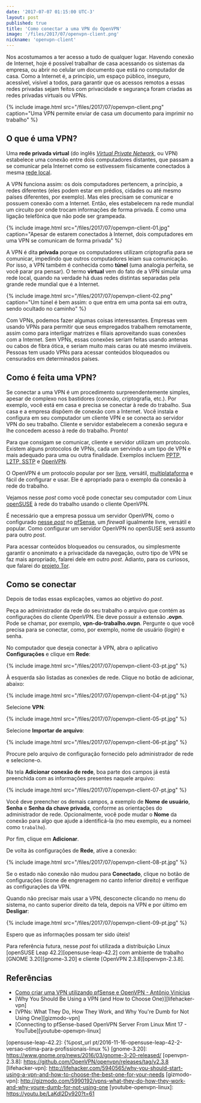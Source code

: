 ```yaml
---
date: '2017-07-07 01:15:00 UTC-3'
layout: post
published: true
title: 'Como conectar a uma VPN do OpenVPN'
image: '/files/2017/07/openvpn-client.png'
nickname: 'openvpn-client'
---
```


Nos acostumamos a ter acesso a tudo de qualquer lugar. Havendo conexão de Internet, hoje é possível trabalhar de casa acessando os sistemas da empresa, ou abrir no celular um documento que está no computador de casa. Como a Internet é, a princípio, um espaço público, inseguro, acessível, visível a todos, para garantir que os acessos remotos a essas redes privadas sejam feitos com privacidade e segurança foram criadas as redes privadas virtuais ou VPNs.

{% include image.html src="/files/2017/07/openvpn-client.png" caption="Uma VPN permite enviar de casa um documento para imprimir no trabalho" %}

## O que é uma VPN?

Uma **rede privada virtual** (do inglês [*Virtual Private Network*][vpn], ou VPN) estabelece uma conexão entre dois computadores distantes, que passam a se comunicar pela Internet como se estivessem fisicamente conectados à mesma [rede local][lan].

A VPN funciona assim: os dois computadores pertencem, a princípio, a redes diferentes (eles podem estar em prédios, cidades ou até mesmo países diferentes, por exemplo). Mas eles precisam se comunicar e possuem conexão com a Internet. Então, eles estabelecem na rede mundial um circuito por onde trocam informações de forma privada. É como uma ligação telefônica que não pode ser grampeada.

{% include image.html src="/files/2017/07/openvpn-client-01.jpg" caption="Apesar de estarem conectados à Internet, dois computadores em uma VPN se comunicam de forma privada" %}

A VPN é dita **privada** porque os computadores utilizam criptografia para se comunicar, impedindo que outros computadores leiam sua comunicação. Por isso, a VPN também é conhecida como **túnel** (uma analogia perfeita, se você parar pra pensar). O termo **virtual** vem do fato de a VPN simular uma rede local, quando na verdade há duas redes distintas separadas pela grande rede mundial que é a Internet.

{% include image.html src="/files/2017/07/openvpn-client-02.png" caption="Um túnel é bem assim: o que entra em uma ponta sai em outra, sendo ocultado no caminho" %}

Com VPNs, podemos fazer algumas coisas interessantes. Empresas vem usando VPNs para permitir que seus empregados trabalhem remotamente, assim como para interligar matrizes e filiais aproveitando suas conexões com a Internet. Sem VPNs, essas conexões seriam feitas usando antenas ou cabos de fibra ótica, e seriam muito mais caras ou até mesmo inviáveis. Pessoas tem usado VPNs para acessar conteúdos bloqueados ou censurados em determinados países.

## Como é feita uma VPN?

Se conectar a uma VPN é um procedimento surpreendentemente simples, apesar de complexo nos bastidores (conexão, criptografia, etc.). Por exemplo, você está em casa e precisa se conectar à rede do trabalho. Sua casa e a empresa dispõem de conexão com a Internet. Você instala e configura em seu computador um cliente VPN e se conecta ao servidor VPN do seu trabalho. Cliente e servidor estabelecem a conexão segura e lhe concedem acesso à rede do trabalho. Pronto!

Para que consigam se comunicar, cliente e servidor utilizam um protocolo. Existem alguns protocolos de VPNs, cada um servindo a um tipo de VPN e mais adequado para uma ou outra finalidade. Exemplos incluem [PPTP, L2TP, SSTP][vpn-protocols] e [OpenVPN][openvpn].

O OpenVPN é um protocolo popular por ser [livre][free-software], versátil, [multiplataforma][cross-platform] e fácil de configurar e usar. Ele é apropriado para o exemplo da conexão à rede do trabalho.

Vejamos nesse *post* como você pode conectar seu computador com Linux [openSUSE][opensuse] à rede do trabalho usando o cliente OpenVPN.

É necessário que a empresa possua um servidor OpenVPN, como o configurado [nesse *post*][vinyanalista-vpn] no [pfSense][pfsense], um *firewall* igualmente livre, versátil e popular. Como configurar um servidor OpenVPN no openSUSE será assunto para outro *post*.

Para acessar conteúdos bloqueados ou censurados, ou simplesmente garantir o anonimato e a privacidade da navegação, outro tipo de VPN se faz mais apropriado, falarei dele em outro *post*. Adianto, para os curiosos, que falarei do [projeto Tor][tor].

## Como se conectar

Depois de todas essas explicações, vamos ao objetivo do *post*.

Peça ao administrador da rede do seu trabalho o arquivo que contém as configurações do cliente OpenVPN. Ele deve possuir a extensão **.ovpn**. Pode se chamar, por exemplo, **vpn-do-trabalho.ovpn**. Pergunte o que você precisa para se conectar, como, por exemplo, nome de usuário (*login*) e senha.

No computador que deseja conectar à VPN, abra o aplicativo **Configurações** e clique em **Rede**:

{% include image.html src="/files/2017/07/openvpn-client-03-pt.jpg" %}

À esquerda são listadas as conexões de rede. Clique no botão de adicionar, abaixo:

{% include image.html src="/files/2017/07/openvpn-client-04-pt.jpg" %}

Selecione **VPN**:

{% include image.html src="/files/2017/07/openvpn-client-05-pt.jpg" %}

Selecione **Importar de arquivo**:

{% include image.html src="/files/2017/07/openvpn-client-06-pt.jpg" %}

Procure pelo arquivo de configuração fornecido pelo administrador de rede e selecione-o.

Na tela **Adicionar conexão de rede**, boa parte dos campos já está preenchida com as informações presentes naquele arquivo:

{% include image.html src="/files/2017/07/openvpn-client-07-pt.jpg" %}

Você deve preencher os demais campos, a exemplo de **Nome de usuário**, **Senha** e **Senha da chave privada**, conforme as orientações do administrador de rede. Opcionalmente, você pode mudar o **Nome** da conexão para algo que ajude a identificá-la (no meu exemplo, eu a nomeei como `trabalho`).

Por fim, clique em **Adicionar**.

De volta às configurações de **Rede**, ative a conexão:

{% include image.html src="/files/2017/07/openvpn-client-08-pt.jpg" %}

Se o estado não conexão não mudou para **Conectado**, clique no botão de configurações (ícone de engrenagem no canto inferior direito) e verifique as configurações da VPN.

Quando não precisar mais usar a VPN, desconecte clicando no menu do sistema, no canto superior direito da tela, depois na VPN e por último em **Desligar**:

{% include image.html src="/files/2017/07/openvpn-client-09-pt.jpg" %}

Espero que as informações possam ter sido úteis!

Para referência futura, nesse *post* foi utilizada a distribuição Linux [openSUSE Leap 42.2][opensuse-leap-42.2] com ambiente de trabalho [GNOME 3.20][gnome-3.20] e cliente [OpenVPN 2.3.8][openvpn-2.3.8].

## Referências

- [Como criar uma VPN utilizando pfSense e OpenVPN - Antônio Vinícius][vinyanalista-vpn]
- [Why You Should Be Using a VPN (and How to Choose One)][lifehacker-vpn]
- [VPNs: What They Do, How They Work, and Why You're Dumb for Not Using One][gizmodo-vpn]
- [Connecting to pfSense-based OpenVPN Server From Linux Mint 17 - YouTube][youtube-openvpn-linux]

[vpn]:                      https://pt.wikipedia.org/wiki/Virtual_private_network
[lan]:                      https://pt.wikipedia.org/wiki/Rede_de_%C3%A1rea_local
[vpn-protocols]:            https://technet.microsoft.com/en-us/library/cc771298(v=ws.10).aspx
[openvpn]:                  https://openvpn.net/
[free-software]:            https://www.gnu.org/philosophy/free-sw.pt-br.html
[cross-platform]:           https://pt.wikipedia.org/wiki/Multiplataforma
[opensuse]:                 https://www.opensuse.org/
[vinyanalista-vpn]:         https://vinyanalista.github.io/blog/2016/06/26/como-criar-uma-vpn-pfsense-openvpn/
[pfsense]:                  https://www.pfsense.org/
[tor]:                      https://www.torproject.org/
[opensuse-leap-42.2]:       {%post_url pt/2016-11-16-opensuse-leap-42-2-versao-otima-para-profissionais-linux %}
[gnome-3.20]:               https://www.gnome.org/news/2016/03/gnome-3-20-released/
[openvpn-2.3.8]:            https://github.com/OpenVPN/openvpn/releases/tag/v2.3.8
[lifehacker-vpn]:           http://lifehacker.com/5940565/why-you-should-start-using-a-vpn-and-how-to-choose-the-best-one-for-your-needs
[gizmodo-vpn]:              http://gizmodo.com/5990192/vpns-what-they-do-how-they-work-and-why-youre-dumb-for-not-using-one
[youtube-openvpn-linux]:    https://youtu.be/LaKdl2Dv920?t=61
